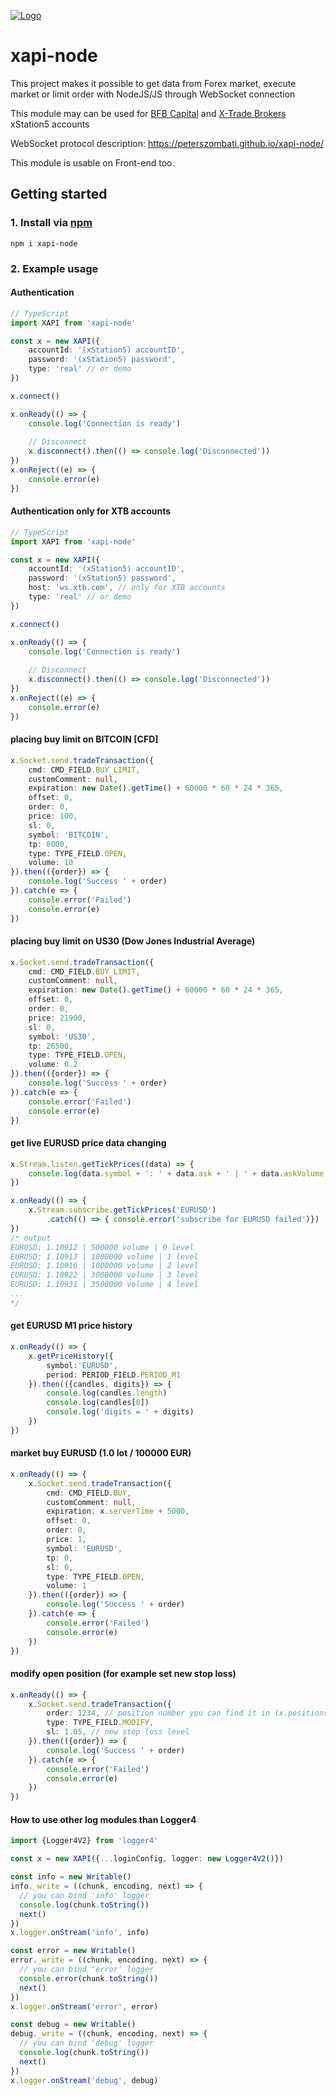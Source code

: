 [![Logo](https://github.com/peterszombati/xapi-node/raw/master/docs/xtb-logo.png)](https://www.xtb.com/en)

# xapi-node

This project makes it possible to get data from Forex market, execute market or limit order with NodeJS/JS through WebSocket connection

This module may can be used for [BFB Capital](https://my.bfb.by/#/registration?ref=3030057) and [X-Trade Brokers](https://www.xtb.com/en) xStation5 accounts

WebSocket protocol description: https://peterszombati.github.io/xapi-node/

This module is usable on Front-end too.



## Getting started

### 1. Install via [npm](https://www.npmjs.com/package/xapi-node)

```
npm i xapi-node
```

### 2. Example usage
#### Authentication
```ts
// TypeScript
import XAPI from 'xapi-node'

const x = new XAPI({
    accountId: '(xStation5) accountID',
    password: '(xStation5) password',
    type: 'real' // or demo
})

x.connect()

x.onReady(() => {
    console.log('Connection is ready')
    
    // Disconnect
    x.disconnect().then(() => console.log('Disconnected'))
})
x.onReject((e) => {
    console.error(e)
})
```
#### Authentication only for XTB accounts
```ts
// TypeScript
import XAPI from 'xapi-node'

const x = new XAPI({
    accountId: '(xStation5) accountID',
    password: '(xStation5) password',
    host: 'ws.xtb.com', // only for XTB accounts
    type: 'real' // or demo
})

x.connect()

x.onReady(() => {
    console.log('Connection is ready')
    
    // Disconnect
    x.disconnect().then(() => console.log('Disconnected'))
})
x.onReject((e) => {
    console.error(e)
})
```

#### placing buy limit on BITCOIN [CFD]
```ts
x.Socket.send.tradeTransaction({
    cmd: CMD_FIELD.BUY_LIMIT,
    customComment: null,
    expiration: new Date().getTime() + 60000 * 60 * 24 * 365,
    offset: 0,
    order: 0,
    price: 100,
    sl: 0,
    symbol: 'BITCOIN',
    tp: 8000,
    type: TYPE_FIELD.OPEN,
    volume: 10
}).then(({order}) => {
    console.log('Success ' + order)
}).catch(e => {
    console.error('Failed')
    console.error(e)
})
```

#### placing buy limit on US30 (Dow Jones Industrial Average)
```ts
x.Socket.send.tradeTransaction({
    cmd: CMD_FIELD.BUY_LIMIT,
    customComment: null,
    expiration: new Date().getTime() + 60000 * 60 * 24 * 365,
    offset: 0,
    order: 0,
    price: 21900,
    sl: 0,
    symbol: 'US30',
    tp: 26500,
    type: TYPE_FIELD.OPEN,
    volume: 0.2
}).then(({order}) => {
    console.log('Success ' + order)
}).catch(e => {
    console.error('Failed')
    console.error(e)
})
```

#### get live EURUSD price data changing
```ts
x.Stream.listen.getTickPrices((data) => {
    console.log(data.symbol + ': ' + data.ask + ' | ' + data.askVolume + ' volume | ' + data.level + ' level' )
})

x.onReady(() => {
    x.Stream.subscribe.getTickPrices('EURUSD')
        .catch(() => { console.error('subscribe for EURUSD failed')})
})
/* output
EURUSD: 1.10912 | 500000 volume | 0 level
EURUSD: 1.10913 | 1000000 volume | 1 level
EURUSD: 1.10916 | 1000000 volume | 2 level
EURUSD: 1.10922 | 3000000 volume | 3 level
EURUSD: 1.10931 | 3500000 volume | 4 level
...
*/
```
#### get EURUSD M1 price history
```ts
x.onReady(() => {
    x.getPriceHistory({
        symbol:'EURUSD',
        period: PERIOD_FIELD.PERIOD_M1
    }).then(({candles, digits}) => {
        console.log(candles.length)
        console.log(candles[0])
        console.log('digits = ' + digits)
    })
})
```
#### market buy EURUSD (1.0 lot / 100000 EUR)
```ts
x.onReady(() => {
    x.Socket.send.tradeTransaction({
        cmd: CMD_FIELD.BUY,
        customComment: null,
        expiration: x.serverTime + 5000,
        offset: 0,
        order: 0,
        price: 1,
        symbol: 'EURUSD',
        tp: 0,
        sl: 0,
        type: TYPE_FIELD.OPEN,
        volume: 1
    }).then(({order}) => {
        console.log('Success ' + order)
    }).catch(e => {
        console.error('Failed')
        console.error(e)
    })
})
```
#### modify open position (for example set new stop loss)
```ts
x.onReady(() => {
    x.Socket.send.tradeTransaction({
        order: 1234, // position number you can find it in (x.positions)
        type: TYPE_FIELD.MODIFY,
        sl: 1.05, // new stop loss level
    }).then(({order}) => {
        console.log('Success ' + order)
    }).catch(e => {
        console.error('Failed')
        console.error(e)
    })
})
```
#### How to use other log modules than Logger4
```ts
import {Logger4V2} from 'logger4'

const x = new XAPI({...loginConfig, logger: new Logger4V2()})

const info = new Writable()
info._write = ((chunk, encoding, next) => {
  // you can bind 'info' logger
  console.log(chunk.toString())
  next()
})
x.logger.onStream('info', info)

const error = new Writable()
error._write = ((chunk, encoding, next) => {
  // you can bind 'error' logger
  console.error(chunk.toString())
  next()
})
x.logger.onStream('error', error)

const debug = new Writable()
debug._write = ((chunk, encoding, next) => {
  // you can bind 'debug' logger
  console.log(chunk.toString())
  next()
})
x.logger.onStream('debug', debug)
```
